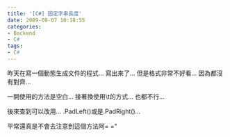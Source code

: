 ```yaml
---
title: '[C#] 固定字串長度'
date: 2009-08-07 10:18:55
categories:
- Backend
- C#
tags:
- C#
---
```

昨天在寫一個動態生成文件的程式...
寫出來了...
但是格式非常不好看...
因為都沒有對齊...

<!--more-->

一開使用的方法是空白...
接著換使用\t的方式...
也都不行...

後來查到可以改用...
.PadLeft()或是.PadRight()...

平常還真是不會去注意到這個方法阿= ="